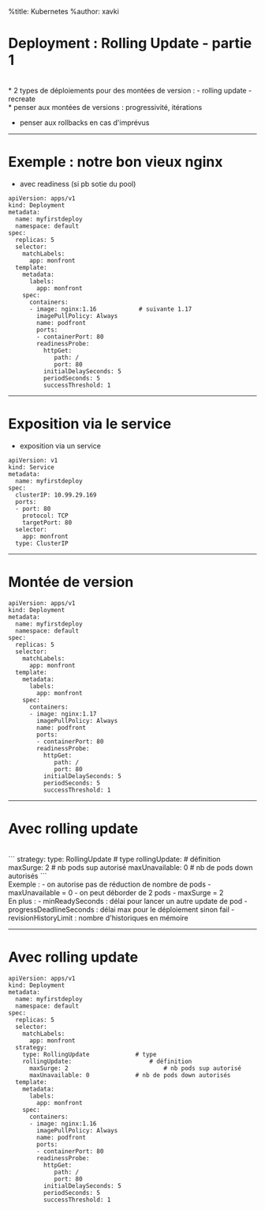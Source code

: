 %title: Kubernetes 
%author: xavki

# Deployment : Rolling Update - partie 1


<br>
* 2 types de déploiements pour des montées de version :
		- rolling update
    - recreate


<br>
* penser aux montées de versions : progressivité, itérations


* penser aux rollbacks en cas d'imprévus


------------------------------------------------------------------------

# Exemple : notre bon vieux nginx

* avec readiness (si pb sotie du pool)

```
apiVersion: apps/v1
kind: Deployment
metadata:
  name: myfirstdeploy
  namespace: default
spec:
  replicas: 5
  selector:
    matchLabels:
      app: monfront
  template:
    metadata:
      labels:
        app: monfront
    spec:
      containers:
      - image: nginx:1.16			 # suivante 1.17
        imagePullPolicy: Always
        name: podfront
        ports:
        - containerPort: 80
        readinessProbe:
          httpGet:
             path: /
             port: 80
          initialDelaySeconds: 5
          periodSeconds: 5
          successThreshold: 1
```

------------------------------------------------------------------------

# Exposition via le service

* exposition via un service

```
apiVersion: v1
kind: Service
metadata:
  name: myfirstdeploy
spec:
  clusterIP: 10.99.29.169
  ports:
  - port: 80
    protocol: TCP
    targetPort: 80
  selector:
    app: monfront
  type: ClusterIP
```


------------------------------------------------------------------------

# Montée de version


```
apiVersion: apps/v1
kind: Deployment
metadata:
  name: myfirstdeploy
  namespace: default
spec:
  replicas: 5
  selector:
    matchLabels:
      app: monfront
  template:
    metadata:
      labels:
        app: monfront
    spec:
      containers:
      - image: nginx:1.17    
        imagePullPolicy: Always
        name: podfront
        ports:
        - containerPort: 80
        readinessProbe:
          httpGet:
             path: /
             port: 80
          initialDelaySeconds: 5
          periodSeconds: 5
          successThreshold: 1
```

-------------------------------------------------------------------------

# Avec rolling update


<br>
```
  strategy:
    type: RollingUpdate				# type
    rollingUpdate:						# définition
      maxSurge: 2							# nb pods sup autorisé
      maxUnavailable: 0				# nb de pods down autorisés
```

<br>
Exemple :
		- on autorise pas de réduction de nombre de pods
					- maxUnavailable = 0
		- on peut déborder de 2 pods
					- maxSurge = 2

<br>
En plus : 
		- minReadySeconds : délai pour lancer un autre update de pod
		- progressDeadlineSeconds : délai max pour le déploiement sinon fail
		- revisionHistoryLimit : nombre d'historiques en mémoire

-------------------------------------------------------------------------

# Avec rolling update

```
apiVersion: apps/v1
kind: Deployment
metadata:
  name: myfirstdeploy
  namespace: default
spec:
  replicas: 5
  selector:
    matchLabels:
      app: monfront
  strategy:
    type: RollingUpdate				# type
    rollingUpdate:						# définition
      maxSurge: 2							# nb pods sup autorisé
      maxUnavailable: 0				# nb de pods down autorisés
  template:
    metadata:
      labels:
        app: monfront
    spec:
      containers:
      - image: nginx:1.16
        imagePullPolicy: Always
        name: podfront
        ports:
        - containerPort: 80
        readinessProbe:
          httpGet:
             path: /
             port: 80
          initialDelaySeconds: 5
          periodSeconds: 5
          successThreshold: 1
```

